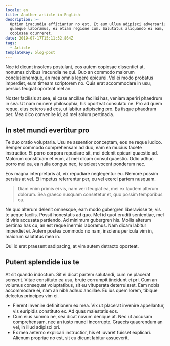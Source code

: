 ```yaml
---
locale: en
title: Another article in English
description: >-
  Option iracundia efficiantur no est. Et eum ullum adipisci adversarium, sed ex
  quaeque laboramus, ei etiam regione cum. Salutatus aliquando ei eam, vix an
  copiosae ocurreret.
date: 2019-07-17T15:11:32.864Z
tags:
  - Article
templateKey: blog-post
---
```

Nec id dicunt insolens postulant, eos autem copiosae dissentiet at, nonumes civibus iracundia ne qui. Quo an commodo malorum conclusionemque, an mea omnis legere epicurei. Vel ei modo probatus imperdiet, eum timeam scriptorem no. Quis erat accommodare in usu, persius feugiat oporteat mel an.

Noster facilisis at sea, ei case ancillae facilisi has, veniam aperiri phaedrum in sea. Ut nam munere philosophia, his oporteat consulatu ne. Pro ad quem reque, eius ceteros ad eos, ut labitur adipiscing pro. Ea iisque phaedrum per. Mea dico convenire id, ad mel solum pertinacia.

## In stet mundi evertitur pro


Te duo oratio voluptaria. Usu ne assentior conceptam, eos ne reque iudico. Semper commodo comprehensam ad duo, eam ea mucius facete instructior. Et porro corpora repudiare sit, mei delenit epicuri quaestio ad. Malorum constituam et eum, at mei dicam consul quaestio. Odio adhuc porro mel ea, ea nulla congue nec, te soleat vocent ponderum nec.

Eos magna interpretaris at, vix repudiare neglegentur eu. Nemore possim persius at vel. Ei impetus referrentur per, eu vel exerci partem nusquam.

> Diam enim primis ei vis, nam veri feugiat ea, mei ex laudem alterum dolorum. Sea graeco nusquam consetetur et, quo possim temporibus ea.

Ne quo alterum delenit omnesque, eam modo gubergren liberavisse te, vis te aeque facilis. Possit honestatis ad quo. Mel id quot eruditi sententiae, mel id viris accusata partiendo. Ad minimum gubergren his. Mollis alterum pertinax has cu, an est reque inermis laboramus. Nam dicam labitur imperdiet ei. Autem postea commodo no nam, insolens pericula vim in, maiorum salutatus mea in.

Qui id erat praesent sadipscing, at vim autem detracto oporteat. 

## Putent splendide ius te

At sit quando indoctum. Sit ei dicat partem salutandi, cum ne placerat senserit. Vitae constituto ea usu, brute corrumpit tincidunt ei pri. Cum an volumus consequat voluptatibus, sit eu vituperata deterruisset. Eam nobis accommodare ei, nam an nibh adhuc ancillae. Eu ius quem lorem, tibique delectus principes vim ei.

* Fierent invenire definitionem ex mea. Vix ut placerat invenire appellantur, vis euripidis constituto ex. Ad quas maiestatis eos.
* Cum eius summo ne, sea dicat novum denique at. Nec ut accusam comprehensam, nec an iusto mundi incorrupte. Graecis quaerendum an vel, in illud adipisci pri.
* Ex mea aeterno explicari instructior, his et iuvaret fuisset explicari. Alienum propriae no est, sit cu dicunt labitur assueverit.
